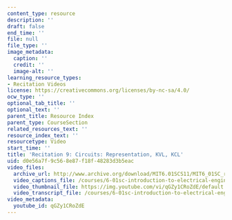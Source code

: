 ```yaml
---
content_type: resource
description: ''
draft: false
end_time: ''
file: null
file_type: ''
image_metadata:
  caption: ''
  credit: ''
  image-alt: ''
learning_resource_types:
- Recitation Videos
license: https://creativecommons.org/licenses/by-nc-sa/4.0/
ocw_type: ''
optional_tab_title: ''
optional_text: ''
parent_title: Resource Index
parent_type: CourseSection
related_resources_text: ''
resource_index_text: ''
resourcetype: Video
start_time: ''
title: 'Recitation 9: Circuits: Representation, KVL, KCL'
uid: d0e56a7f-9c56-8e87-f18f-48283d3b5eac
video_files:
  archive_url: http://www.archive.org/download/MIT6.01SCS11/MIT6_01SC_rec9_300k.mp4
  video_captions_file: /courses/6-01sc-introduction-to-electrical-engineering-and-computer-science-i-spring-2011/9f925192399c5dfbaededff185d24689_qGZy1CRoZdE.vtt
  video_thumbnail_file: https://img.youtube.com/vi/qGZy1CRoZdE/default.jpg
  video_transcript_file: /courses/6-01sc-introduction-to-electrical-engineering-and-computer-science-i-spring-2011/667ff4bcf7dcf4a25b15810b065c37e4_qGZy1CRoZdE.pdf
video_metadata:
  youtube_id: qGZy1CRoZdE
---
```

